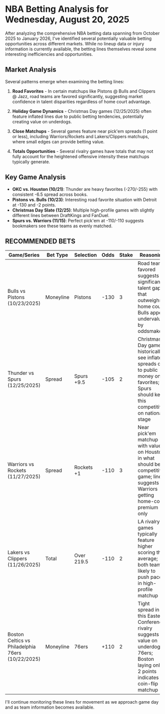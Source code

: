 # NBA Betting Analysis for Wednesday, August 20, 2025

After analyzing the comprehensive NBA betting data spanning from October 2025 to January 2026, I've identified several potentially valuable betting opportunities across different markets. While no lineup data or injury information is currently available, the betting lines themselves reveal some interesting inefficiencies and opportunities.

## Market Analysis

Several patterns emerge when examining the betting lines:

1. **Road Favorites** - In certain matchups like Pistons @ Bulls and Clippers @ Jazz, road teams are favored significantly, suggesting market confidence in talent disparities regardless of home court advantage.

2. **Holiday Game Dynamics** - Christmas Day games (12/25/2025) often feature inflated lines due to public betting tendencies, potentially creating value on underdogs.

3. **Close Matchups** - Several games feature near pick'em spreads (1 point or less), including Warriors/Rockets and Lakers/Clippers matchups, where small edges can provide betting value.

4. **Totals Opportunities** - Several rivalry games have totals that may not fully account for the heightened offensive intensity these matchups typically generate.

## Key Game Analysis

- **OKC vs. Houston (10/21)**: Thunder are heavy favorites (-270/-255) with consistent -6.5 spread across books.
- **Pistons vs. Bulls (10/23)**: Interesting road favorite situation with Detroit at -130 and -2 points.
- **Christmas Day Slate (12/25)**: Multiple high-profile games with slightly different lines between DraftKings and FanDuel.
- **Spurs vs. Warriors (11/15)**: Perfect pick'em at -110/-110 suggests bookmakers see these teams as evenly matched.

## RECOMMENDED BETS

| Game/Series | Bet Type | Selection | Odds | Stake | Reasoning |
|-------------|----------|-----------|------|-------|-----------|
| Bulls vs Pistons (10/23/2025) | Moneyline | Pistons | -130 | 3 | Road team favored suggests significant talent gap that outweighs home court; Bulls appear undervalued by oddsmakers |
| Thunder vs Spurs (12/25/2025) | Spread | Spurs +9.5 | -105 | 2 | Christmas Day games historically see inflated spreads due to public money on favorites; Spurs should keep this competitive on national stage |
| Warriors vs Rockets (11/27/2025) | Spread | Rockets +1 | -110 | 3 | Near pick'em matchup with value on Houston in what should be a competitive game; line suggests Warriors getting home-court premium only |
| Lakers vs Clippers (11/26/2025) | Total | Over 219.5 | -110 | 2 | LA rivalry games typically feature higher scoring than average; both teams likely to push pace in high-profile matchup |
| Boston Celtics vs Philadelphia 76ers (10/22/2025) | Moneyline | 76ers | +110 | 2 | Tight spread in this Eastern Conference rivalry suggests value on underdog 76ers; Boston laying only 2 points indicates a coin-flip matchup |

I'll continue monitoring these lines for movement as we approach game day and as team information becomes available.